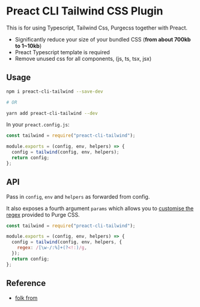 # Preact CLI Tailwind CSS Plugin

This is for using Typescript, Tailwind Css, Purgecss together with Preact.

- Significantly reduce your size of your bundled CSS (**from about 700kb to 1~10kb**)
- Preact Typescript template is required
- Remove unused css for all components, (js, ts, tsx, jsx)

## Usage

```bash
npm i preact-cli-tailwind --save-dev

# OR

yarn add preact-cli-tailwind --dev
```

In your `preact.config.js`:

```js
const tailwind = require("preact-cli-tailwind");

module.exports = (config, env, helpers) => {
  config = tailwind(config, env, helpers);
  return config;
};
```

## API

Pass in `config`, `env` and `helpers` as forwarded from config.

It also exposes a fourth argument `params` which allows you to [customise the regex](https://tailwindcss.com/docs/controlling-file-size#understanding-the-regex) provided to Purge CSS.

```js
const tailwind = require("preact-cli-tailwind");

module.exports = (config, env, helpers) => {
  config = tailwind(config, env, helpers, {
    regex: /[\w-/:%]+(?<!:)/g,
  });
  return config;
};
```

## Reference

- [folk from](https://github.com/agneym/preact-cli-tailwind)
